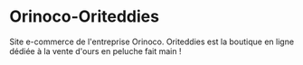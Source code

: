 # Orinoco-Oriteddies
Site e-commerce de l'entreprise Orinoco. Oriteddies est la boutique en ligne dédiée à la vente d'ours en peluche fait main !

